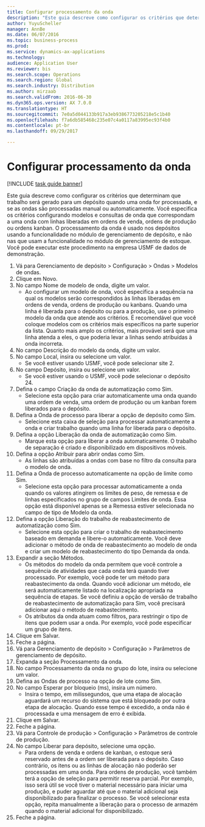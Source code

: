 ```yaml
--- 
title: Configurar processamento da onda
description: "Este guia descreve como configurar os critérios que determinam que trabalho será gerado para um depósito quando uma onda for processada, e se as ondas são processadas manual ou automaticamente."
author: YuyuScheller
manager: AnnBe
ms.date: 06/07/2016
ms.topic: business-process
ms.prod: 
ms.service: dynamics-ax-applications
ms.technology: 
audience: Application User
ms.reviewer: bis
ms.search.scope: Operations
ms.search.region: Global
ms.search.industry: Distribution
ms.author: mirzaab
ms.search.validFrom: 2016-06-30
ms.dyn365.ops.version: AX 7.0.0
ms.translationtype: HT
ms.sourcegitcommit: 7e0a5d044133b917a3eb9386773205218e5c1b40
ms.openlocfilehash: f7a6db585468c235e07c4a0117a83995ec93f4b0
ms.contentlocale: pt-br
ms.lasthandoff: 09/29/2017

---
```

# <a name="configure-wave-processing"></a>Configurar processamento da onda

[!INCLUDE [task guide banner](../../includes/task-guide-banner.md)]

Este guia descreve como configurar os critérios que determinam que trabalho será gerado para um depósito quando uma onda for processada, e se as ondas são processadas manual ou automaticamente. Você especifica os critérios configurando modelos e consultas de onda que correspondam a uma onda com linhas liberadas em ordens de venda, ordens de produção ou ordens kanban. O processamento da onda é usado nos depósitos usando a funcionalidade no módulo de gerenciamento de depósito, e não nas que usam a funcionalidade no módulo de gerenciamento de estoque. Você pode executar este procedimento na empresa USMF de dados de demonstração.

1. Vá para Gerenciamento de depósito > Configuração > Ondas > Modelos de ondas.
2. Clique em Novo.
3. No campo Nome de modelo de onda, digite um valor.
    * Ao configurar um modelo de onda, você especifica a sequência na qual os modelos serão correspondidos às linhas liberadas em ordens de venda, ordens de produção ou kanbans. Quando uma linha é liberada para o depósito ou para a produção, use o primeiro modelo da onda que atende aos critérios. É recomendável que você coloque modelos com os critérios mais específicos na parte superior da lista. Quanto mais amplo os critérios, mais provável será que uma linha atenda a eles, o que poderia levar a linhas sendo atribuídas à onda incorreta.  
4. No campo Descrição do modelo da onda, digite um valor.
5. No campo Local, insira ou selecione um valor.
    * Se você estiver usando USMF, você pode selecionar site 2.  
6. No campo Depósito, insira ou selecione um valor.
    * Se você estiver usando o USMF, você pode selecionar o depósito 24.  
7. Defina o campo Criação da onda de automatização como Sim.
    * Selecione esta opção para criar automaticamente uma onda quando uma ordem de venda, uma ordem de produção ou um kanban forem liberados para o depósito.  
8. Defina a Onda de processo para liberar a opção de depósito como Sim. 
    * Selecione esta caixa de seleção para processar automaticamente a onda e criar trabalho quando uma linha for liberada para o depósito.  
9. Defina a opção Liberação da onda de automatização como Sim. 
    * Marque esta opção para liberar a onda automaticamente. O trabalho de separação é criado e disponibilizado em dispositivos móveis.  
10. Defina a opção Atribuir para abrir ondas como Sim. 
    * As linhas são atribuídas a ondas com base no filtro da consulta para o modelo de onda.  
11. Defina a Onda de processo automaticamente na opção de limite como Sim. 
    * Selecione esta opção para processar automaticamente a onda quando os valores atingirem os limites de peso, de remessa e de linhas especificados no grupo de campos Limites de onda. Essa opção está disponível apenas se a Remessa estiver selecionada no campo de tipo de Modelo da onda.  
12. Defina a opção Liberação do trabalho de reabastecimento de automatização como Sim. 
    * Selecione esta opção para criar o trabalho de reabastecimento baseado em demanda e libere-o automaticamente. Você deve adicionar o método de onda de reabastecimento ao modelo de onda e criar um modelo de reabastecimento do tipo Demanda da onda.  
13. Expandir a seção Métodos.
    * Os métodos do modelo da onda permitem que você controle a sequência de atividades que cada onda terá quando tiver processado. Por exemplo, você pode ter um método para reabastecimento da onda. Quando você adicionar um método, ele será automaticamente listado na localização apropriada na sequência de etapas. Se você definiu a opção de versão de trabalho de reabastecimento de automatização para Sim, você precisará adicionar aqui o método de reabastecimento.  
    * Os atributos da onda atuam como filtros, para restringir o tipo de itens que podem usar a onda. Por exemplo, você pode especificar um grupo de itens.  
14. Clique em Salvar.
15. Feche a página.
16. Vá para Gerenciamento de depósito > Configuração > Parâmetros de gerenciamento de depósito.
17. Expanda a seção Processamento da onda.
18. No campo Processamento da onda no grupo do lote, insira ou selecione um valor.
19. Defina as Ondas de processo na opção de lote como Sim.
20. No campo Esperar por bloqueio (ms), insira um número.
    * Insira o tempo, em milissegundos, que uma etapa de alocação aguardará um recurso do sistema que está bloqueado por outra etapa de alocação. Quando esse tempo é excedido, a onda não é processada e uma mensagem de erro é exibida.  
21. Clique em Salvar.
22. Feche a página.
23. Vá para Controle de produção > Configuração > Parâmetros de controle de produção.
24. No campo Liberar para depósito, selecione uma opção.
    * Para ordens de venda e ordens de kanban, o estoque será reservado antes de a ordem ser liberada para o depósito. Caso contrário, os itens ou as linhas de alocação não poderão ser processadas em uma onda. Para ordens de produção, você também terá a opção de seleção para permitir reserva parcial. Por exemplo, isso será útil se você tiver o material necessário para iniciar uma produção, e puder aguardar até que o material adicional seja disponibilizado para finalizar o processo. Se você selecionar esta opção, repita manualmente a liberação para o processo de armazém quando o material adicional for disponibilizado.  
25. Feche a página.



